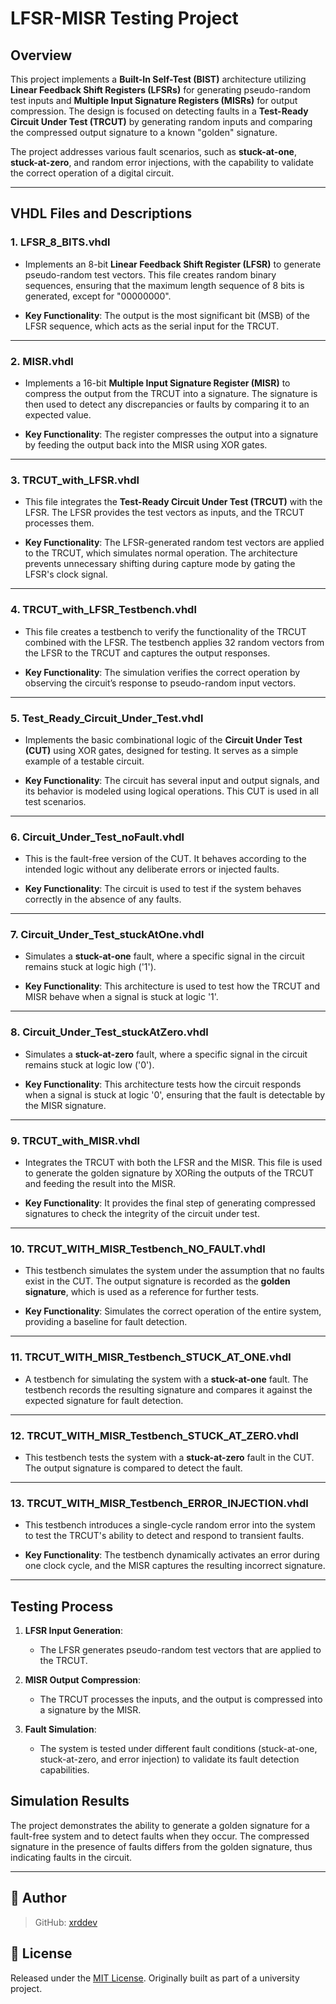 # LFSR-MISR Testing Project

## Overview
This project implements a **Built-In Self-Test (BIST)** architecture utilizing **Linear Feedback Shift Registers (LFSRs)** for generating pseudo-random test inputs and **Multiple Input Signature Registers (MISRs)** for output compression. The design is focused on detecting faults in a **Test-Ready Circuit Under Test (TRCUT)** by generating random inputs and comparing the compressed output signature to a known "golden" signature.

The project addresses various fault scenarios, such as **stuck-at-one**, **stuck-at-zero**, and random error injections, with the capability to validate the correct operation of a digital circuit.

---

## VHDL Files and Descriptions

### 1. **LFSR_8_BITS.vhdl**
- Implements an 8-bit **Linear Feedback Shift Register (LFSR)** to generate pseudo-random test vectors. This file creates random binary sequences, ensuring that the maximum length sequence of 8 bits is generated, except for "00000000".
  
- **Key Functionality**: The output is the most significant bit (MSB) of the LFSR sequence, which acts as the serial input for the TRCUT.

---

### 2. **MISR.vhdl**
- Implements a 16-bit **Multiple Input Signature Register (MISR)** to compress the output from the TRCUT into a signature. The signature is then used to detect any discrepancies or faults by comparing it to an expected value.

- **Key Functionality**: The register compresses the output into a signature by feeding the output back into the MISR using XOR gates.

---

### 3. **TRCUT_with_LFSR.vhdl**
- This file integrates the **Test-Ready Circuit Under Test (TRCUT)** with the LFSR. The LFSR provides the test vectors as inputs, and the TRCUT processes them.

- **Key Functionality**: The LFSR-generated random test vectors are applied to the TRCUT, which simulates normal operation. The architecture prevents unnecessary shifting during capture mode by gating the LFSR's clock signal.

---

### 4. **TRCUT_with_LFSR_Testbench.vhdl**
- This file creates a testbench to verify the functionality of the TRCUT combined with the LFSR. The testbench applies 32 random vectors from the LFSR to the TRCUT and captures the output responses.

- **Key Functionality**: The simulation verifies the correct operation by observing the circuit’s response to pseudo-random input vectors.

---

### 5. **Test_Ready_Circuit_Under_Test.vhdl**
- Implements the basic combinational logic of the **Circuit Under Test (CUT)** using XOR gates, designed for testing. It serves as a simple example of a testable circuit.

- **Key Functionality**: The circuit has several input and output signals, and its behavior is modeled using logical operations. This CUT is used in all test scenarios.

---

### 6. **Circuit_Under_Test_noFault.vhdl**
- This is the fault-free version of the CUT. It behaves according to the intended logic without any deliberate errors or injected faults.

- **Key Functionality**: The circuit is used to test if the system behaves correctly in the absence of any faults.

---

### 7. **Circuit_Under_Test_stuckAtOne.vhdl**
- Simulates a **stuck-at-one** fault, where a specific signal in the circuit remains stuck at logic high ('1').

- **Key Functionality**: This architecture is used to test how the TRCUT and MISR behave when a signal is stuck at logic '1'.

---

### 8. **Circuit_Under_Test_stuckAtZero.vhdl**
- Simulates a **stuck-at-zero** fault, where a specific signal in the circuit remains stuck at logic low ('0').

- **Key Functionality**: This architecture tests how the circuit responds when a signal is stuck at logic '0', ensuring that the fault is detectable by the MISR signature.

---

### 9. **TRCUT_with_MISR.vhdl**
- Integrates the TRCUT with both the LFSR and the MISR. This file is used to generate the golden signature by XORing the outputs of the TRCUT and feeding the result into the MISR.

- **Key Functionality**: It provides the final step of generating compressed signatures to check the integrity of the circuit under test.

---

### 10. **TRCUT_WITH_MISR_Testbench_NO_FAULT.vhdl**
- This testbench simulates the system under the assumption that no faults exist in the CUT. The output signature is recorded as the **golden signature**, which is used as a reference for further tests.

- **Key Functionality**: Simulates the correct operation of the entire system, providing a baseline for fault detection.

---

### 11. **TRCUT_WITH_MISR_Testbench_STUCK_AT_ONE.vhdl**
- A testbench for simulating the system with a **stuck-at-one** fault. The testbench records the resulting signature and compares it against the expected signature for fault detection.

---

### 12. **TRCUT_WITH_MISR_Testbench_STUCK_AT_ZERO.vhdl**
- This testbench tests the system with a **stuck-at-zero** fault in the CUT. The output signature is compared to detect the fault.

---

### 13. **TRCUT_WITH_MISR_Testbench_ERROR_INJECTION.vhdl**
- This testbench introduces a single-cycle random error into the system to test the TRCUT's ability to detect and respond to transient faults.

- **Key Functionality**: The testbench dynamically activates an error during one clock cycle, and the MISR captures the resulting incorrect signature.

---

## Testing Process

1. **LFSR Input Generation**:
   - The LFSR generates pseudo-random test vectors that are applied to the TRCUT.
   
2. **MISR Output Compression**:
   - The TRCUT processes the inputs, and the output is compressed into a signature by the MISR.

3. **Fault Simulation**:
   - The system is tested under different fault conditions (stuck-at-one, stuck-at-zero, and error injection) to validate its fault detection capabilities.

## Simulation Results
The project demonstrates the ability to generate a golden signature for a fault-free system and to detect faults when they occur. The compressed signature in the presence of faults differs from the golden signature, thus indicating faults in the circuit.

---
## 👤 Author

> GitHub: [xrddev](https://github.com/xrddev)


## 📝 License

Released under the [MIT License](LICENSE). Originally built as part of a university project.

